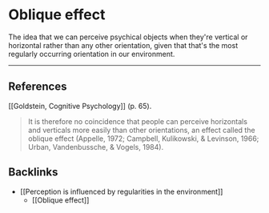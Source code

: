 # Oblique effect
The idea that we can perceive psychical objects when they're vertical or horizontal rather than any other orientation, given that that's the most regularly occurring orientation in our environment.

- - -
## References
[[Goldstein, Cognitive Psychology]] (p. 65).
> It is therefore no coincidence that people can perceive horizontals and verticals more easily than other orientations, an effect called the oblique effect (Appelle, 1972; Campbell, Kulikowski, & Levinson, 1966; Urban, Vandenbussche, & Vogels, 1984).

## Backlinks
* [[Perception is influenced by regularities in the environment]]
	* [[Oblique effect]]

<!-- #evergreen -->

<!-- {BearID:F86437F8-4DC2-435B-8A52-B55F15E5152C-5941-0000075A3BEE280F} -->

